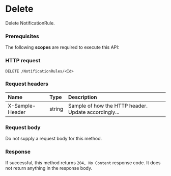 # Delete

Delete NotificationRule.
### Prerequisites
The following **scopes** are required to execute this API: 
### HTTP request
<!-- { "blockType": "ignored" } -->
```http
DELETE /NotificationRules/<Id>

```
### Request headers
| Name       | Type | Description|
|:---------------|:--------|:----------|
| X-Sample-Header  | string  | Sample of how the HTTP header. Update accordingly...|

### Request body
Do not supply a request body for this method.


### Response
If successful, this method returns `204, No Content` response code. It does not return anything in the response body.


<!-- uuid: 676e97bc-d5c7-4c2c-abd6-5ab309be2e04
2015-10-15 16:49:29 UTC -->
<!-- {
  "type": "#page.annotation",
  "description": "Delete",
  "keywords": "",
  "section": "documentation",
  "tocPath": ""
}-->